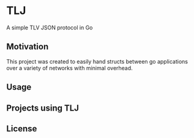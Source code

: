 TLJ
===

A simple TLV JSON protocol in Go

Motivation
----------

This project was created to easily hand structs between go applications over a variety of networks with minimal overhead.

Usage
-----

Projects using TLJ
-----------------

License
-------
